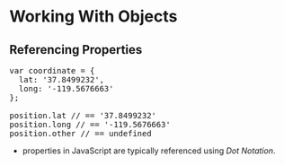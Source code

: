 # Working With Objects
## Referencing Properties

<pre class="code javascript" >
var coordinate = { 
  lat: '37.8499232',
  long: '-119.5676663'
};

position.lat // == '37.8499232'
position.long // == '-119.5676663'
position.other // == undefined
</pre>

* properties in JavaScript are typically referenced using _Dot Notation_.